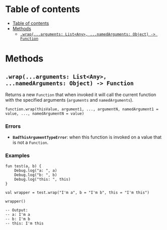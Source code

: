 
# Table of contents

- [Table of contents](#table-of-contents)
- [Methods](#methods)
  - [`.wrap(...arguments: List<Any>, ...namedArguments: Object) -> Function`](#wraparguments-listany-namedarguments-object---function)

# Methods

## `.wrap(...arguments: List<Any>, ...namedArguments: Object) -> Function`

Returns a new `Function` that when invoked it will call the current function with the specified arguments (`arguments` and `namedArguments`).

```lxm
function.wrap(thisValue, argument1, ..., argumentN, namedArgument1 = value, ..., namedArgumentN = value)
```

### Errors

- **`BadThisArgumentTypeError`**: when this function is invoked on a value that is not a `Function`.

### Examples

```lxm
fun test(a, b) {
    Debug.log("a: ", a)
    Debug.log("b: ", b)
    Debug.log("this: ", this)
}

val wrapper = test.wrap("I'm a", b = "I'm b", this = "I'm this")

wrapper()

-- Output:
-- a: I'm a
-- b: I'm b
-- this: I'm this
```
